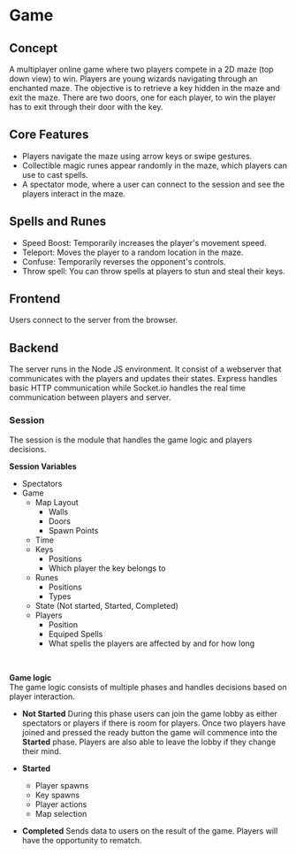 # Game

## Concept
A multiplayer online game where two players compete in a 2D maze (top down view) to win. Players are young wizards navigating through an enchanted maze. The objective is to retrieve a key hidden in the maze and exit the maze. There are two doors, one for each player, to win the player has to exit through their door with the key.

## Core Features
- Players navigate the maze using arrow keys or swipe gestures.
- Collectible magic runes appear randomly in the maze, which players can use to cast spells.
- A spectator mode, where a user can connect to the session and see the players interact in the maze.

## Spells and Runes
- Speed Boost: Temporarily increases the player's movement speed.
- Teleport: Moves the player to a random location in the maze.
- Confuse: Temporarily reverses the opponent's controls.
- Throw spell: You can throw spells at players to stun and steal their keys.

## Frontend
Users connect to the server from the browser. 

## Backend
The server runs in the Node JS environment. It consist of a webserver that communicates with the players and updates their states. Express handles basic HTTP communication while Socket.io handles the real time communication between players and server. 

### Session
The session is the module that handles the game logic and players decisions.<br/>

**Session Variables**
- Spectators
- Game
    - Map Layout
      - Walls
      - Doors
      - Spawn Points
    - Time
    - Keys
      - Positions 
      - Which player the key belongs to 
    - Runes
      - Positions
      - Types 
    - State (Not started, Started, Completed)
    - Players
      - Position
      - Equiped Spells
      - What spells the players are affected by and for how long

<br/>

**Game logic**
<br/>
The game logic consists of multiple phases and handles decisions based on player interaction. 

- **Not Started**
During this phase users can join the game lobby as either spectators or players if there is room for players. Once two players have joined and pressed the ready button the game will commence into the **Started** phase. Players are also able to leave the lobby if they change their mind.

- **Started**
    - Player spawns
    - Key spawns
    - Player actions
    - Map selection
- **Completed**
Sends data to users on the result of the game. Players will have the opportunity to rematch.
        

